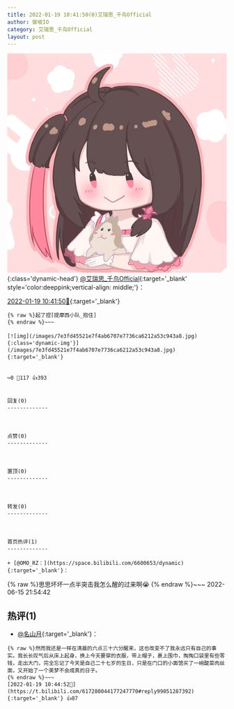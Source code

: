 ```yaml
---
title: 2022-01-19 10:41:50(0)艾瑞思_千鸟Official
author: 御坂IO
category: 艾瑞思_千鸟Official
layout: post
---
```


![img](/images/7e08840c56f251de28bdf766b647bd5fe9a5d50a.jpg){:class='dynamic-head'}
[@艾瑞思_千鸟Official](https://space.bilibili.com/1090010845/dynamic){:target='_blank' style='color:deeppink;vertical-align: middle;'}：

[2022-01-19 10:41:50🔗](https://t.bilibili.com/617280044177247770){:target='_blank'}

~~~
{% raw %}起了捏[提摩西小队_抱住]
{% endraw %}~~~

[![img](/images/7e3fd45521e7f4ab6707e7736ca6212a53c943a8.jpg){:class='dynamic-img'}](/images/7e3fd45521e7f4ab6707e7736ca6212a53c943a8.jpg){:target='_blank'}


↪️0 💬117 👍393


回复(0)
-------------



点赞(0)
-------------



置顶(0)
-------------



转发(0)
-------------



首页热评(1)
-------------

+ [@OMO_RZ：](https://space.bilibili.com/6600653/dynamic){:target='_blank'}：
~~~
{% raw %}思思坏坏一点半突击我怎么醒的过来啊😭
{% endraw %}~~~
2022-06-15 21:54:42


热评(1)
-------------

+ [@名山月](https://space.bilibili.com/12299592/dynamic){:target='_blank'}：
~~~
{% raw %}然而我还是一样在清晨的六点三十六分醒来，这也改变不了我永远只有自己的事实。我长长叹气后从床上起身，换上今天要穿的衣服，带上帽子，裹上围巾，掏掏口袋里有些零钱，走出大门，完全忘记了今天是自己二十七岁的生日，只是在门口的小面馆买了一碗酸菜肉丝面，又开始了一个美梦不会成真的日子。
{% endraw %}~~~
[2022-01-19 10:44:52🔗](https://t.bilibili.com/617280044177247770#reply99051287392){:target='_blank'} 👍87


